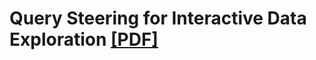 # Query Steering for Interactive Data Exploration [[PDF]](http://cidrdb.org/cidr2013/Papers/CIDR13_Paper98.pdf)